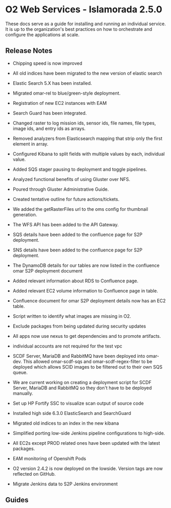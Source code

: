 # O2 Web Services - Islamorada 2.5.0

These docs serve as a guide for installing and running an individual service. It is up to the organization's best practices on how to orchestrate and configure the applications at scale.

## Release Notes

* Chipping speed is now improved

* All old indices have been migrated to the new version of elastic search

* Elastic Search 5.X has been installed.

* Migrated omar-rel to blue/green-style deployment.

* Registration of new EC2 instances with EAM

* Search Guard has been integrated.

* Changed raster to log mission ids, sensor ids, file names, file types, image ids, and entry ids as arrays.
* Removed analyzers from Elasticsearch mapping that strip only the first element in array. 
* Configured Kibana to split fields with multiple values by each, individual value.

* Added SQS stager pausing to deployment and toggle pipelines.

* Analyzed functional benefits of using Gluster over NFS. 
* Poured through Gluster Administrative Guide.
* Created tentative outline for future actions/tickets.

* We added the getRasterFiles url to the oms config for thumbnail generation.

* The WFS API has been added to the API Gateway.

* SQS details have been added to the confluence page for S2P deployment.

* SNS details have been added to the confluence page for S2P deployment.

* The DynamoDB details for our tables are now listed in the confluence omar S2P deployment document

* Added relevant information about RDS to Confluence page.

* Added relevant EC2 volume information to Confluence page in table.

* Confluence document for omar S2P deployment details now has an EC2 table.

* Script written to identify what images are missing in O2.

* Exclude packages from being updated during security updates

* All apps now use nexus to get dependencies and to promote artifacts.

* individual accounts are not required for the test vpc

* SCDF Server, MariaDB and RabbitMQ have been deployed into omar-dev. This allowed omar-scdf-sqs and omar-scdf-regex-filter to be deployed which allows SCID images to be filtered out to their own SQS queue.
* We are current working on creating a deployment script for SCDF Server, MariaDB and RabbitMQ so they don't have to be deployed manually.

* Set up HP Fortify SSC to visualize scan output of source code

* Installed high side 6.3.0 ElasticSearch and SearchGuard
* Migrated old indices to an index in the new kibana

* Simplified porting low-side Jenkins pipeline configurations to high-side.

* All EC2s except PROD related ones have been updated with the latest packages.

* EAM monitoring of Openshift Pods

* O2 version 2.4.2 is now deployed on the lowside. Version tags are now reflected on GitHub.

* Migrate Jenkins data to S2P Jenkins environment

## Guides
